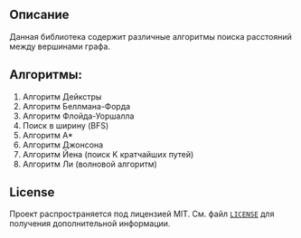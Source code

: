 ## Описание
Данная библиотека содержит различные алгоритмы поиска расстояний между вершинами графа.

## Алгоритмы:
1. Алгоритм Дейкстры
2. Алгоритм Беллмана-Форда
3. Алгоритм Флойда-Уоршалла
4. Поиск в ширину (BFS)
5. Алгоритм A*
6. Алгоритм Джонсона
7. Алгоритм Йена (поиск K кратчайших путей)
8. Алгоритм Ли (волновой алгоритм)

## License

Проект распространяется под лицензией MIT. См. файл [`LICENSE`](LICENSE) для получения дополнительной информации.
